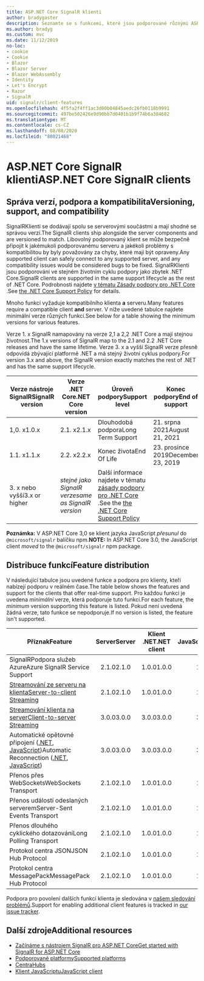 ```yaml
---
title: ASP.NET Core SignalR klienti
author: bradygaster
description: Seznamte se s funkcemi, které jsou podporované různými ASP.NET Core SignalR klienty.
ms.author: bradyg
ms.custom: mvc
ms.date: 11/12/2019
no-loc:
- cookie
- Cookie
- Blazor
- Blazor Server
- Blazor WebAssembly
- Identity
- Let's Encrypt
- Razor
- SignalR
uid: signalr/client-features
ms.openlocfilehash: 4f5fa2f4ff1ac3d00b04845aedc26fb0118b9991
ms.sourcegitcommit: 497be502426e9d90bb7d0401b1b9f74b6a384682
ms.translationtype: MT
ms.contentlocale: cs-CZ
ms.lasthandoff: 08/08/2020
ms.locfileid: "88021468"
---
```

# <a name="aspnet-core-no-locsignalr-clients"></a><span data-ttu-id="67d60-103">ASP.NET Core SignalR klienti</span><span class="sxs-lookup"><span data-stu-id="67d60-103">ASP.NET Core SignalR clients</span></span>

## <a name="versioning-support-and-compatibility"></a><span data-ttu-id="67d60-104">Správa verzí, podpora a kompatibilita</span><span class="sxs-lookup"><span data-stu-id="67d60-104">Versioning, support, and compatibility</span></span>

<span data-ttu-id="67d60-105">SignalRKlienti se dodávají spolu se serverovými součástmi a mají shodné se správou verzí.</span><span class="sxs-lookup"><span data-stu-id="67d60-105">The SignalR clients ship alongside the server components and are versioned to match.</span></span> <span data-ttu-id="67d60-106">Libovolný podporovaný klient se může bezpečně připojit k jakémukoli podporovanému serveru a jakékoli problémy s kompatibilitou by byly považovány za chyby, které mají být opraveny.</span><span class="sxs-lookup"><span data-stu-id="67d60-106">Any supported client can safely connect to any supported server, and any compatibility issues would be considered bugs to be fixed.</span></span> <span data-ttu-id="67d60-107">SignalRKlienti jsou podporováni ve stejném životním cyklu podpory jako zbytek .NET Core.</span><span class="sxs-lookup"><span data-stu-id="67d60-107">SignalR clients are supported in the same support lifecycle as the rest of .NET Core.</span></span> <span data-ttu-id="67d60-108">Podrobnosti najdete [v tématu Zásady podpory pro .NET Core](https://dotnet.microsoft.com/platform/support/policy/dotnet-core) .</span><span class="sxs-lookup"><span data-stu-id="67d60-108">See [the .NET Core Support Policy](https://dotnet.microsoft.com/platform/support/policy/dotnet-core) for details.</span></span>

<span data-ttu-id="67d60-109">Mnoho funkcí vyžaduje kompatibilního klienta **a** serveru.</span><span class="sxs-lookup"><span data-stu-id="67d60-109">Many features require a compatible client **and** server.</span></span> <span data-ttu-id="67d60-110">V níže uvedené tabulce najdete minimální verze různých funkcí.</span><span class="sxs-lookup"><span data-stu-id="67d60-110">See below for a table showing the minimum versions for various features.</span></span>

<span data-ttu-id="67d60-111">Verze 1. x SignalR namapovány na verze 2,1 a 2,2 .NET Core a mají stejnou životnost.</span><span class="sxs-lookup"><span data-stu-id="67d60-111">The 1.x versions of SignalR map to the 2.1 and 2.2 .NET Core releases and have the same lifetime.</span></span> <span data-ttu-id="67d60-112">Verze 3. x a vyšší SignalR verze přesně odpovídá zbývající platformě .NET a má stejný životní cyklus podpory.</span><span class="sxs-lookup"><span data-stu-id="67d60-112">For version 3.x and above, the SignalR version exactly matches the rest of .NET and has the same support lifecycle.</span></span>

| <span data-ttu-id="67d60-113">Verze nástroje SignalR</span><span class="sxs-lookup"><span data-stu-id="67d60-113">SignalR version</span></span> | <span data-ttu-id="67d60-114">Verze .NET Core</span><span class="sxs-lookup"><span data-stu-id="67d60-114">.NET Core version</span></span> | <span data-ttu-id="67d60-115">Úroveň podpory</span><span class="sxs-lookup"><span data-stu-id="67d60-115">Support level</span></span> | <span data-ttu-id="67d60-116">Konec podpory</span><span class="sxs-lookup"><span data-stu-id="67d60-116">End of support</span></span> |
| - | - | - | - |
| <span data-ttu-id="67d60-117">1,0. x</span><span class="sxs-lookup"><span data-stu-id="67d60-117">1.0.x</span></span> | <span data-ttu-id="67d60-118">2.1. x</span><span class="sxs-lookup"><span data-stu-id="67d60-118">2.1.x</span></span> | <span data-ttu-id="67d60-119">Dlouhodobá podpora</span><span class="sxs-lookup"><span data-stu-id="67d60-119">Long Term Support</span></span> | <span data-ttu-id="67d60-120">21. srpna 2021</span><span class="sxs-lookup"><span data-stu-id="67d60-120">August 21, 2021</span></span> |
| <span data-ttu-id="67d60-121">1.1. x</span><span class="sxs-lookup"><span data-stu-id="67d60-121">1.1.x</span></span> | <span data-ttu-id="67d60-122">2.2. x</span><span class="sxs-lookup"><span data-stu-id="67d60-122">2.2.x</span></span> | <span data-ttu-id="67d60-123">Konec života</span><span class="sxs-lookup"><span data-stu-id="67d60-123">End Of Life</span></span> | <span data-ttu-id="67d60-124">23. prosince 2019</span><span class="sxs-lookup"><span data-stu-id="67d60-124">December 23, 2019</span></span> |
| <span data-ttu-id="67d60-125">3. x nebo vyšší</span><span class="sxs-lookup"><span data-stu-id="67d60-125">3.x or higher</span></span> | <span data-ttu-id="67d60-126">*stejné jako SignalR verze*</span><span class="sxs-lookup"><span data-stu-id="67d60-126">*same as SignalR version*</span></span> | <span data-ttu-id="67d60-127">Další informace najdete v tématu [zásady podpory pro .NET Core](https://dotnet.microsoft.com/platform/support/policy/dotnet-core) .</span><span class="sxs-lookup"><span data-stu-id="67d60-127">See the [the .NET Core Support Policy](https://dotnet.microsoft.com/platform/support/policy/dotnet-core)</span></span> |

<span data-ttu-id="67d60-128">**Poznámka:** V ASP.NET Core 3,0 se klient jazyka JavaScript *přesunul* do `@microsoft/signalr` balíčku npm.</span><span class="sxs-lookup"><span data-stu-id="67d60-128">**NOTE:** In ASP.NET Core 3.0, the JavaScript client *moved* to the `@microsoft/signalr` npm package.</span></span>

## <a name="feature-distribution"></a><span data-ttu-id="67d60-129">Distribuce funkcí</span><span class="sxs-lookup"><span data-stu-id="67d60-129">Feature distribution</span></span>

<span data-ttu-id="67d60-130">V následující tabulce jsou uvedené funkce a podpora pro klienty, kteří nabízejí podporu v reálném čase.</span><span class="sxs-lookup"><span data-stu-id="67d60-130">The table below shows the features and support for the clients that offer real-time support.</span></span> <span data-ttu-id="67d60-131">Pro každou funkci je uvedena *minimální* verze, která podporuje tuto funkci.</span><span class="sxs-lookup"><span data-stu-id="67d60-131">For each feature, the *minimum* version supporting this feature is listed.</span></span> <span data-ttu-id="67d60-132">Pokud není uvedená žádná verze, tato funkce se nepodporuje.</span><span class="sxs-lookup"><span data-stu-id="67d60-132">If no version is listed, the feature isn't supported.</span></span>

| <span data-ttu-id="67d60-133">Příznak</span><span class="sxs-lookup"><span data-stu-id="67d60-133">Feature</span></span> | <span data-ttu-id="67d60-134">Server</span><span class="sxs-lookup"><span data-stu-id="67d60-134">Server</span></span> | <span data-ttu-id="67d60-135">Klient .NET</span><span class="sxs-lookup"><span data-stu-id="67d60-135">.NET client</span></span> | <span data-ttu-id="67d60-136">Klient JavaScriptu</span><span class="sxs-lookup"><span data-stu-id="67d60-136">JavaScript client</span></span> | <span data-ttu-id="67d60-137">Klient Java</span><span class="sxs-lookup"><span data-stu-id="67d60-137">Java client</span></span> |
| ---- | :-: | :-: | :-: | :-: |
| <span data-ttu-id="67d60-138">SignalRPodpora služeb Azure</span><span class="sxs-lookup"><span data-stu-id="67d60-138">Azure SignalR Service Support</span></span> |<span data-ttu-id="67d60-139">2.1.0</span><span class="sxs-lookup"><span data-stu-id="67d60-139">2.1.0</span></span>|<span data-ttu-id="67d60-140">1.0.0</span><span class="sxs-lookup"><span data-stu-id="67d60-140">1.0.0</span></span>|<span data-ttu-id="67d60-141">1.0.0</span><span class="sxs-lookup"><span data-stu-id="67d60-141">1.0.0</span></span>|<span data-ttu-id="67d60-142">1.0.0</span><span class="sxs-lookup"><span data-stu-id="67d60-142">1.0.0</span></span>|
| [<span data-ttu-id="67d60-143">Streamování ze serveru na klienta</span><span class="sxs-lookup"><span data-stu-id="67d60-143">Server-to-client Streaming</span></span>](xref:signalr/streaming)          |<span data-ttu-id="67d60-144">2.1.0</span><span class="sxs-lookup"><span data-stu-id="67d60-144">2.1.0</span></span>|<span data-ttu-id="67d60-145">1.0.0</span><span class="sxs-lookup"><span data-stu-id="67d60-145">1.0.0</span></span>|<span data-ttu-id="67d60-146">1.0.0</span><span class="sxs-lookup"><span data-stu-id="67d60-146">1.0.0</span></span>|<span data-ttu-id="67d60-147">1.0.0</span><span class="sxs-lookup"><span data-stu-id="67d60-147">1.0.0</span></span>|
| [<span data-ttu-id="67d60-148">Streamování klienta na server</span><span class="sxs-lookup"><span data-stu-id="67d60-148">Client-to-server Streaming</span></span>](xref:signalr/streaming)          |<span data-ttu-id="67d60-149">3.0.0</span><span class="sxs-lookup"><span data-stu-id="67d60-149">3.0.0</span></span>|<span data-ttu-id="67d60-150">3.0.0</span><span class="sxs-lookup"><span data-stu-id="67d60-150">3.0.0</span></span>|<span data-ttu-id="67d60-151">3.0.0</span><span class="sxs-lookup"><span data-stu-id="67d60-151">3.0.0</span></span>|<span data-ttu-id="67d60-152">3.0.0</span><span class="sxs-lookup"><span data-stu-id="67d60-152">3.0.0</span></span>|
| <span data-ttu-id="67d60-153">Automatické opětovné připojení ([.NET](/aspnet/core/signalr/dotnet-client?view=aspnetcore-3.0&tabs=visual-studio#handle-lost-connection), [JavaScript](/aspnet/core/signalr/javascript-client?view=aspnetcore-3.0#reconnect-clients))</span><span class="sxs-lookup"><span data-stu-id="67d60-153">Automatic Reconnection ([.NET](/aspnet/core/signalr/dotnet-client?view=aspnetcore-3.0&tabs=visual-studio#handle-lost-connection), [JavaScript](/aspnet/core/signalr/javascript-client?view=aspnetcore-3.0#reconnect-clients))</span></span>          |<span data-ttu-id="67d60-154">3.0.0</span><span class="sxs-lookup"><span data-stu-id="67d60-154">3.0.0</span></span>|<span data-ttu-id="67d60-155">3.0.0</span><span class="sxs-lookup"><span data-stu-id="67d60-155">3.0.0</span></span>|<span data-ttu-id="67d60-156">3.0.0</span><span class="sxs-lookup"><span data-stu-id="67d60-156">3.0.0</span></span>|❌|
| <span data-ttu-id="67d60-157">Přenos přes WebSockets</span><span class="sxs-lookup"><span data-stu-id="67d60-157">WebSockets Transport</span></span> |<span data-ttu-id="67d60-158">2.1.0</span><span class="sxs-lookup"><span data-stu-id="67d60-158">2.1.0</span></span>|<span data-ttu-id="67d60-159">1.0.0</span><span class="sxs-lookup"><span data-stu-id="67d60-159">1.0.0</span></span>|<span data-ttu-id="67d60-160">1.0.0</span><span class="sxs-lookup"><span data-stu-id="67d60-160">1.0.0</span></span>|<span data-ttu-id="67d60-161">1.0.0</span><span class="sxs-lookup"><span data-stu-id="67d60-161">1.0.0</span></span>|
| <span data-ttu-id="67d60-162">Přenos událostí odeslaných serverem</span><span class="sxs-lookup"><span data-stu-id="67d60-162">Server-Sent Events Transport</span></span> |<span data-ttu-id="67d60-163">2.1.0</span><span class="sxs-lookup"><span data-stu-id="67d60-163">2.1.0</span></span>|<span data-ttu-id="67d60-164">1.0.0</span><span class="sxs-lookup"><span data-stu-id="67d60-164">1.0.0</span></span>|<span data-ttu-id="67d60-165">1.0.0</span><span class="sxs-lookup"><span data-stu-id="67d60-165">1.0.0</span></span>|❌|
| <span data-ttu-id="67d60-166">Přenos dlouhého cyklického dotazování</span><span class="sxs-lookup"><span data-stu-id="67d60-166">Long Polling Transport</span></span> |<span data-ttu-id="67d60-167">2.1.0</span><span class="sxs-lookup"><span data-stu-id="67d60-167">2.1.0</span></span>|<span data-ttu-id="67d60-168">1.0.0</span><span class="sxs-lookup"><span data-stu-id="67d60-168">1.0.0</span></span>|<span data-ttu-id="67d60-169">1.0.0</span><span class="sxs-lookup"><span data-stu-id="67d60-169">1.0.0</span></span>|<span data-ttu-id="67d60-170">3.0.0</span><span class="sxs-lookup"><span data-stu-id="67d60-170">3.0.0</span></span>|
| <span data-ttu-id="67d60-171">Protokol centra JSON</span><span class="sxs-lookup"><span data-stu-id="67d60-171">JSON Hub Protocol</span></span> |<span data-ttu-id="67d60-172">2.1.0</span><span class="sxs-lookup"><span data-stu-id="67d60-172">2.1.0</span></span>|<span data-ttu-id="67d60-173">1.0.0</span><span class="sxs-lookup"><span data-stu-id="67d60-173">1.0.0</span></span>|<span data-ttu-id="67d60-174">1.0.0</span><span class="sxs-lookup"><span data-stu-id="67d60-174">1.0.0</span></span>|<span data-ttu-id="67d60-175">1.0.0</span><span class="sxs-lookup"><span data-stu-id="67d60-175">1.0.0</span></span>|
| <span data-ttu-id="67d60-176">Protokol centra MessagePack</span><span class="sxs-lookup"><span data-stu-id="67d60-176">MessagePack Hub Protocol</span></span> |<span data-ttu-id="67d60-177">2.1.0</span><span class="sxs-lookup"><span data-stu-id="67d60-177">2.1.0</span></span>|<span data-ttu-id="67d60-178">1.0.0</span><span class="sxs-lookup"><span data-stu-id="67d60-178">1.0.0</span></span>|<span data-ttu-id="67d60-179">1.0.0</span><span class="sxs-lookup"><span data-stu-id="67d60-179">1.0.0</span></span>|❌|

<span data-ttu-id="67d60-180">Podpora pro povolení dalších funkcí klienta je sledována v [našem sledování problémů](https://github.com/dotnet/AspNetCore/issues).</span><span class="sxs-lookup"><span data-stu-id="67d60-180">Support for enabling additional client features is tracked in [our issue tracker](https://github.com/dotnet/AspNetCore/issues).</span></span>

## <a name="additional-resources"></a><span data-ttu-id="67d60-181">Další zdroje</span><span class="sxs-lookup"><span data-stu-id="67d60-181">Additional resources</span></span>

* [<span data-ttu-id="67d60-182">Začínáme s nástrojem SignalR pro ASP.NET Core</span><span class="sxs-lookup"><span data-stu-id="67d60-182">Get started with SignalR for ASP.NET Core</span></span>](xref:tutorials/signalr)
* [<span data-ttu-id="67d60-183">Podporované platformy</span><span class="sxs-lookup"><span data-stu-id="67d60-183">Supported platforms</span></span>](xref:signalr/supported-platforms)
* [<span data-ttu-id="67d60-184">Centra</span><span class="sxs-lookup"><span data-stu-id="67d60-184">Hubs</span></span>](xref:signalr/hubs)
* [<span data-ttu-id="67d60-185">Klient JavaScriptu</span><span class="sxs-lookup"><span data-stu-id="67d60-185">JavaScript client</span></span>](xref:signalr/javascript-client)
